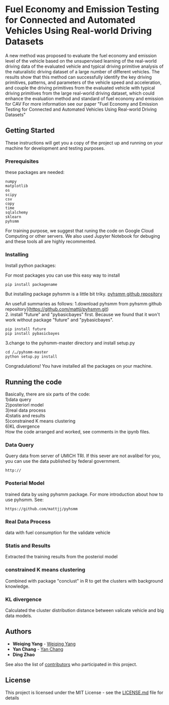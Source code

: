 # Fuel Economy and Emission Testing for Connected and Automated Vehicles Using Real-world Driving Datasets

A new method was proposed to evaluate the fuel economy and emission level of the vehicle based on the unsupervised learning of the real-world driving data of the evaluated vehicle and typical driving primitive analysis of the naturalistic driving dataset of a large number of different vehicles. The results show that this method can successfully identify the key driving primitives, patterns, and parameters of the vehicle speed and acceleration, and couple the driving primitives from the evaluated vehicle with typical driving primitives from the large real-world driving dataset, which could enhance the evaluation method and standard of fuel economy and emission for CAV For more information see our paper "Fuel Economy and Emission Testing for Connected and Automated Vehicles Using Real-world Driving Datasets" 

## Getting Started

These instructions will get you a copy of the project up and running on your machine for development and testing purposes. 

### Prerequisites

these packages are needed:

```
numpy
matplotlib
os
scipy
csv
copy
time
sqlalchemy
sklearn
pyhsmm
```

For training purpose, we suggest that runing the code on Google Cloud Computing or other servers. We also used Jupyter Notebook for debuging and these tools all are highly recommented. 

### Installing

Install python packages:


For most packages you can use this easy way to install

```
pip install packagename
```

But installing package pyhsmm is a little bit triky. [pyhsmm github repository](https://github.com/mattjj/pyhsmm.git) 

An usefull summaries as follows:
1.download pyhsmm from pyhsmm github repository](https://github.com/mattjj/pyhsmm.git)    
2. install "future" and  "pybasicbayes" first. Because we found that it won't work without package "future" and "pybasicbayes".
```
pip install future
pip install pybasicbayes
```
   
3.change to the pyhsmm-master directory and install setup.py
```
cd /…/pyhsmm-master
python setup.py install
```
Congradulations! You have installed all the packages on your machine.

## Running the code

Basically, there are six parts of the code:   
1)data query   
2)posteriorl model    
3)real data process    
4)statis and results    
5)constrained K means clustering    
6)KL divergence   
How the code arranged and worked, see comments in the ipynb files.

### Data Query

Query data from server of UMICH TRI. If this sever are not avalibel for you, you can use the data published by federal government. 

```
http://
```

### Posterial Model

trained data by using pyhsmm package.
For more introduction about how to use pyhsmm. See:

```
https://github.com/mattjj/pyhsmm
```

### Real Data Process
data with fuel consumption for the validate vehicle 

### Statis and Results
Extracted the training results from the posteriol model


### constrained K means clustering 
Combined with package "conclust" in R to get the clusters with background knowledge.

### KL divergence
Calculated the cluster distribution distance between valicate vehicle and big data models.

## Authors

* **Weiqing Yang**  - [Weiqing Yang](https://github.com/VinchinYang)
* **Yan Chang** - [Yan Chang](https://github.com/yanyanlucky)
* **Ding Zhao**

See also the list of [contributors](https://github.com/zhao-lab/chang-energy-evaluation-itsc18/graphs/contributors) who participated in this project.

## License

This project is licensed under the MIT License - see the [LICENSE.md](LICENSE.md) file for details

